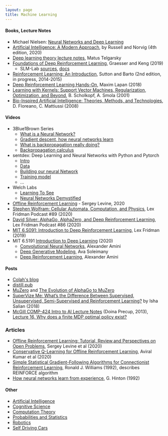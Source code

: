 ```yaml
---
layout: page
title: Machine Learning
---
```

#### Books, Lecture Notes
* Michael Nielsen: [Neural Networks and Deep Learning](http://neuralnetworksanddeeplearning.com/)
* [Artificial Intelligence: A Modern Approach](repository.unimal.ac.id/1022/1/Artificial%20Intelligence%20-%20A%20Modern%20Approach%203rd%20Ed%20-%20Stuart%20Russell%20and%20Peter%20Norvig%2C%20Berkeley%20%282010%29.pdf), by Russell and Norvig (4th edition, 2020)
* [Deep learning theory lecture notes](https://mjt.cs.illinois.edu/dlt/), Matus Telgarsky
* [Foundations of Deep Reinforcement Learning](https://www.amazon.com/Deep-Reinforcement-Learning-Python-Hands/dp/0135172381), Graesser and Keng (2019)
  * SLM-Lab [sources](https://github.com/kengz/SLM-Lab), [docs](https://slm-lab.gitbook.io/slm-lab/)
* [Reinforcement Learning: An Introduction](https://web.stanford.edu/class/psych209/Readings/SuttonBartoIPRLBook2ndEd.pdf), Sutton and Barto (2nd edition, in progress, 2014-2015)
* [Deep Reinforcement Learning Hands-On](https://www.amazon.com/Deep-Reinforcement-Learning-Hands-Q-networks/dp/1788834240), Maxim Lapan (2018)
* [Learning with Kernels: Support Vector Machines, Regularization, Optimization, and Beyond](https://www.amazon.com/Learning-Kernels-Regularization-Optimization-Computation/dp/0262194759), B. Scholkopf, A. Smola (2001)
* [Bio-Inspired Artificial Intelligence: Theories, Methods, and Technologies](https://www.amazon.com/Bio-Inspired-Artificial-Intelligence-Technologies-Intelligent/dp/0262062712), D. Floreano, C. Mattiussi (2008)

#### Videos
* 3Blue1Brown Series
  * [What is a Neural Network?](https://www.youtube.com/watch?v=aircAruvnKk)
  * [Gradient descent, how neural networks learn](https://www.youtube.com/watch?v=IHZwWFHWa-w)
  * [What is backpropagation really doing?](https://www.youtube.com/watch?v=Ilg3gGewQ5U)
  * [Backpropagation calculus](https://www.youtube.com/watch?v=tIeHLnjs5U8)
* sentdex: Deep Learning and Neural Networks with Python and Pytorch
  * [Intro](https://www.youtube.com/watch?v=BzcBsTou0C0)
  * [Data](https://www.youtube.com/watch?v=i2yPxY2rOzs)
  * [Building our neural Network](https://www.youtube.com/watch?v=ixathu7U-LQ)
  * [Training model](https://www.youtube.com/watch?v=9j-_dOze4IM)
  * ...
* Welch Labs
  * [Learning To See](https://www.youtube.com/watch?v=i8D90DkCLhI)
  * [Neural Networks Demystified](https://www.youtube.com/watch?v=bxe2T-V8XRs)
* [Offline Reinforcement Learning](https://www.youtube.com/watch?v=IUAePhU0E7Y) - Sergey Levine, 2020
* [Stephen Wolfram: Cellular Automata, Computation, and Physics](https://www.youtube.com/watch?v=ez773teNFYA&t=2539s), Lex Fridman Podcast #89 (2020)
* [David Silver: AlphaGo, AlphaZero, and Deep Reinforcement Learning](https://www.youtube.com/watch?v=uPUEq8d73JI&t=2499s), Lex Fridman Podcast #86 (2020)
* [MIT 6.S091: Introduction to Deep Reinforcement Learning](https://www.youtube.com/watch?v=zR11FLZ-O9M&t=2130s), Lex Fridman (2019)
* MIT 6.5191 [Introduction to Deep Learning](https://www.youtube.com/watch?v=njKP3FqW3Sk&list=PLtBw6njQRU-rwp5__7C0oIVt26ZgjG9NI) (2020)
  * [Convolutional Neural Networks](https://www.youtube.com/watch?v=iaSUYvmCekI), Alexander Amini
  * [Deep Generative Modeling](https://www.youtube.com/watch?v=rZufA635dq4&list=PLtBw6njQRU-rwp5__7C0oIVt26ZgjG9NI&index=4), Ava Soleimany
  * [Deep Reinforcement Learning](https://www.youtube.com/watch?v=i6Mi2_QM3rA), Alexander Amini

#### Posts
* [Colah's blog](http://colah.github.io/)
* [distill.pub](https://distill.pub/)
* [MuZero](https://en.wikipedia.org/wiki/MuZero) and [The Evolution of AlphaGo to MuZero](https://towardsdatascience.com/the-evolution-of-alphago-to-muzero-c2c37306bf9)
* [SuperVize Me: What’s the Difference Between Supervised, Unsupervised, Semi-Supervised and Reinforcement Learning?](https://blogs.nvidia.com/blog/2018/08/02/supervised-unsupervised-learning/) by Isha Salian (2018)
* [McGill COMP-424 Intro to AI Lecture Notes](https://www.cs.mcgill.ca/~dprecup/courses/AI/Lectures) (Doina Precup, 2013), [Lecture 16, Why does a finite MDP optimal policy exist?](https://www.cs.mcgill.ca/~dprecup/courses/AI/Lectures/ai-lecture16.pdf)

### Articles
* [Offline Reinforcement Learning: Tutorial, Review,and Perspectives on Open Problems](https://arxiv.org/pdf/2005.01643.pdf), Sergey Levine et al (2020)
* [Conservative Q-Learning for Offline Reinforcement Learning](https://arxiv.org/pdf/2006.04779.pdf), Aviral Kumar et al (2020)
* [Simple Statistical Gradient-Following Algorithms for Connectionist Reinforcement Learning](link.springer.com/content/pdf/10.1007/BF00992696.pdf), Ronald J. Williams (1992), describes REINFORCE algorithm
* [How neural networks learn from experience](http://www.cs.toronto.edu/~hinton/absps/sciam92.pdf), G. Hinton (1992)

#### Other
* [Artificial Intelligence](artificial_intelligence.md)
* [Cognitive Science](cognitive_science.md)
* [Computation Theory](computation_theory.md)
* [Probabilities and Statistics](probabilities_and_statistics.md)
* [Robotics](robotics.md)
* [Self Driving Cars](self_driving_cars.md)
